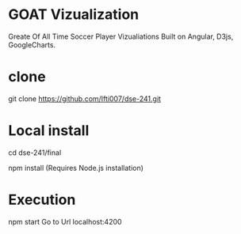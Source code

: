 # GOAT Vizualization

Greate Of All Time Soccer Player Vizualiations
Built on Angular, D3js, GoogleCharts.

# clone 
git clone https://github.com/Ifti007/dse-241.git

# Local install
cd dse-241/final

npm install
(Requires Node.js installation)

# Execution
npm start
Go to Url localhost:4200


